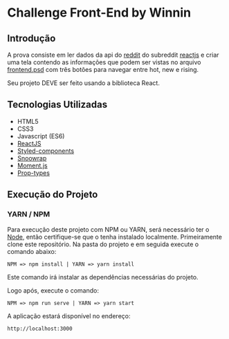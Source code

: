 # Challenge Front-End by Winnin

## Introdução

A prova consiste em ler dados da api do [reddit](https://www.reddit.com/dev/api/) do subreddit [reactjs](https://www.reddit.com/r/reactjs/) e criar uma tela contendo as informações que podem ser vistas no arquivo [frontend.psd](https://github.com/winnin/desafio/blob/master/frontend.psd) com três botões para navegar entre hot, new e rising.

Seu projeto DEVE ser feito usando a biblioteca React.

## Tecnologias Utilizadas

- HTML5
- CSS3
- Javascript (ES6)
- [ReactJS](https://reactjs.org/)
- [Styled-components](https://www.styled-components.com/)
- [Snoowrap](https://not-an-aardvark.github.io/snoowrap/)
- [Moment.js](https://momentjs.com/)
- [Prop-types](https://www.npmjs.com/package/prop-types)

## Execução do Projeto

### YARN / NPM

Para execução deste projeto com NPM ou YARN, será necessário ter o [Node](https://nodejs.org),
então certifique-se que o tenha instalado localmente. Primeiramente clone este repositório.
Na pasta do projeto e em seguida execute o comando abaixo:

```
NPM => npm install | YARN => yarn install
```

Este comando irá instalar as dependências necessárias do projeto.

Logo após, execute o comando:

```
NPM => npm run serve | YARN => yarn start
```

A aplicação estará disponível no endereço:

```
http://localhost:3000
```
